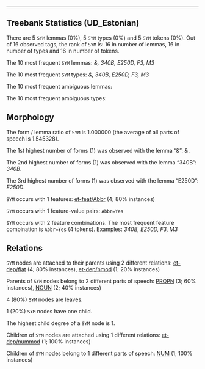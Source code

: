 

--------------------------------------------------------------------------------

## Treebank Statistics (UD_Estonian)

There are 5 `SYM` lemmas (0%), 5 `SYM` types (0%) and 5 `SYM` tokens (0%).
Out of 16 observed tags, the rank of `SYM` is: 16 in number of lemmas, 16 in number of types and 16 in number of tokens.

The 10 most frequent `SYM` lemmas: <em>&, 340B, E250D, F3, M3</em>

The 10 most frequent `SYM` types:  <em>&, 340B, E250D, F3, M3</em>

The 10 most frequent ambiguous lemmas: 

The 10 most frequent ambiguous types:  



## Morphology

The form / lemma ratio of `SYM` is 1.000000 (the average of all parts of speech is 1.545328).

The 1st highest number of forms (1) was observed with the lemma “&”: <em>&</em>.

The 2nd highest number of forms (1) was observed with the lemma “340B”: <em>340B</em>.

The 3rd highest number of forms (1) was observed with the lemma “E250D”: <em>E250D</em>.

`SYM` occurs with 1 features: [et-feat/Abbr]() (4; 80% instances)

`SYM` occurs with 1 feature-value pairs: `Abbr=Yes`

`SYM` occurs with 2 feature combinations.
The most frequent feature combination is `Abbr=Yes` (4 tokens).
Examples: <em>340B, E250D, F3, M3</em>


## Relations

`SYM` nodes are attached to their parents using 2 different relations: [et-dep/flat]() (4; 80% instances), [et-dep/nmod]() (1; 20% instances)

Parents of `SYM` nodes belong to 2 different parts of speech: [PROPN]() (3; 60% instances), [NOUN]() (2; 40% instances)

4 (80%) `SYM` nodes are leaves.

1 (20%) `SYM` nodes have one child.

The highest child degree of a `SYM` node is 1.

Children of `SYM` nodes are attached using 1 different relations: [et-dep/nummod]() (1; 100% instances)

Children of `SYM` nodes belong to 1 different parts of speech: [NUM]() (1; 100% instances)

